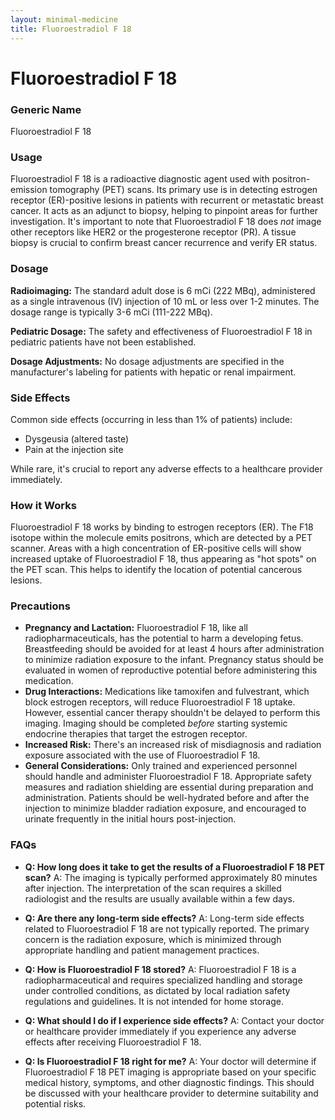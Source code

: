 ```yaml
---
layout: minimal-medicine
title: Fluoroestradiol F 18
---
```


# Fluoroestradiol F 18
### Generic Name
Fluoroestradiol F 18

### Usage
Fluoroestradiol F 18 is a radioactive diagnostic agent used with positron-emission tomography (PET) scans.  Its primary use is in detecting estrogen receptor (ER)-positive lesions in patients with recurrent or metastatic breast cancer.  It acts as an adjunct to biopsy, helping to pinpoint areas for further investigation.  It's important to note that Fluoroestradiol F 18 does *not* image other receptors like HER2 or the progesterone receptor (PR). A tissue biopsy is crucial to confirm breast cancer recurrence and verify ER status.

### Dosage
**Radioimaging:**  The standard adult dose is 6 mCi (222 MBq), administered as a single intravenous (IV) injection of 10 mL or less over 1-2 minutes.  The dosage range is typically 3-6 mCi (111-222 MBq).

**Pediatric Dosage:** The safety and effectiveness of Fluoroestradiol F 18 in pediatric patients have not been established.

**Dosage Adjustments:** No dosage adjustments are specified in the manufacturer's labeling for patients with hepatic or renal impairment.

### Side Effects
Common side effects (occurring in less than 1% of patients) include:

*   Dysgeusia (altered taste)
*   Pain at the injection site

While rare, it's crucial to report any adverse effects to a healthcare provider immediately.

### How it Works
Fluoroestradiol F 18 works by binding to estrogen receptors (ER). The F18 isotope within the molecule emits positrons, which are detected by a PET scanner.  Areas with a high concentration of ER-positive cells will show increased uptake of Fluoroestradiol F 18, thus appearing as "hot spots" on the PET scan. This helps to identify the location of potential cancerous lesions.

### Precautions
*   **Pregnancy and Lactation:**  Fluoroestradiol F 18, like all radiopharmaceuticals, has the potential to harm a developing fetus.  Breastfeeding should be avoided for at least 4 hours after administration to minimize radiation exposure to the infant.  Pregnancy status should be evaluated in women of reproductive potential before administering this medication.
*   **Drug Interactions:** Medications like tamoxifen and fulvestrant, which block estrogen receptors, will reduce Fluoroestradiol F 18 uptake.  However,  essential cancer therapy shouldn't be delayed to perform this imaging. Imaging should be completed *before* starting systemic endocrine therapies that target the estrogen receptor.
*   **Increased Risk:** There's an increased risk of misdiagnosis and radiation exposure associated with the use of Fluoroestradiol F 18.
*   **General Considerations:**  Only trained and experienced personnel should handle and administer Fluoroestradiol F 18. Appropriate safety measures and radiation shielding are essential during preparation and administration. Patients should be well-hydrated before and after the injection to minimize bladder radiation exposure, and encouraged to urinate frequently in the initial hours post-injection.

### FAQs

*   **Q: How long does it take to get the results of a Fluoroestradiol F 18 PET scan?**  A:  The imaging is typically performed approximately 80 minutes after injection. The interpretation of the scan requires a skilled radiologist and the results are usually available within a few days.


*   **Q: Are there any long-term side effects?** A:  Long-term side effects related to Fluoroestradiol F 18 are not typically reported.  The primary concern is the radiation exposure, which is minimized through appropriate handling and patient management practices.

*   **Q: How is Fluoroestradiol F 18 stored?** A: Fluoroestradiol F 18 is a radiopharmaceutical and requires specialized handling and storage under controlled conditions, as dictated by local radiation safety regulations and guidelines. It is not intended for home storage.

*   **Q:  What should I do if I experience side effects?**  A: Contact your doctor or healthcare provider immediately if you experience any adverse effects after receiving Fluoroestradiol F 18.

*   **Q:  Is Fluoroestradiol F 18 right for me?** A: Your doctor will determine if Fluoroestradiol F 18 PET imaging is appropriate based on your specific medical history, symptoms, and other diagnostic findings. This should be discussed with your healthcare provider to determine suitability and potential risks.
